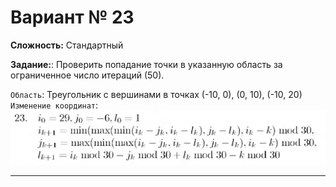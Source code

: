 # Вариант № 23
**Сложность:** Стандартный

**Задание:**: Проверить попадание точки в указанную область за ограниченное число итераций (50).

`Область`: Треугольник с вершинами в точках (-10, 0), (0, 10), (-10, 20)   
`Изменение координат`:  
![Alt text](../../pic/23.png)

---